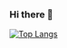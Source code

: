 ### Hi there 👋

[![Top Langs](https://github-readme-stats.vercel.app/api/top-langs/?username=Aidas004&card_width=200&include_repo=skraberis_back,skraberis_front&layout=compact&theme=dracula)](https://github.com/anuraghazra/github-readme-stats)

<!--
**Aidas004/Aidas004** is a ✨ _special_ ✨ repository because its `README.md` (this file) appears on your GitHub profile.

Here are some ideas to get you started:

- 🔭 I’m currently working on ...
- 🌱 I’m currently learning ...
- 👯 I’m looking to collaborate on ...
- 🤔 I’m looking for help with ...
- 💬 Ask me about ...
- 📫 How to reach me: ...
- 😄 Pronouns: ...
- ⚡ Fun fact: ...
-->
